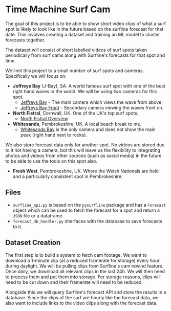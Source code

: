 # Time Machine Surf Cam

The goal of this project is to be able to show short video clips of what a surf spot is likely to look like in the future based on the surfline forecast for that date. This involves creating a dataset and training an ML model to cluster forecasts together.

The dataset will consist of short labelled videos of surf spots taken periodically from surf cams along with Surfline's forecasts for that spot and time.

We limit this project to a small number of surf spots and cameras. Specifically we will focus on:
- **Jeffreys Bay** (J-Bay), SA. A world famous surf spot with one of the best right hand waves in the world. We will be using two cameras for this spot.
    - [Jeffreys Bay](https://www.surfline.com/surf-cams/jeffreys-bay-j-bay-/5f7ca72ba43acae7a74a4878) - The main camera which views the wave from above.
    - [Jeffreys Bay Front](https://www.surfline.com/surf-cams/jeffreys-bay-j-bay-/62daa32b3fd9a5b33b2130ea) - Secondary camera viewing the waves front on.
- **North Fistral**, Cornwall, UK. One of the UK's top surf spots.
    - [North Fistral Overview](https://www.surfline.com/surf-cams/north-fistral-beach/5a21a0929c7bba001b256978)
- **Whitesands**, Pembrokeshire, UK. A local beach break to me.
    - [Whitesands Bay](https://www.surfline.com/surf-cams/whitesands/60dc2e530cee140bde3d34f3) is the only camera and does not show the main peak (right hand next to rocks).

We also store forecast data only for another spot. No videos are stored due to it not having a camera, but this will leave us the flexibility to integrating photos and videos from other sources (such as social media) in the future to be able to use the tools on this spot also.

- **Fresh West**, Pembrokeshire, UK. Where the Welsh Nationals are held and a particularly consistent spot in Pembrokeshire.

## Files

- `surfline_api.py` is based on the `pysurfline` package and has a `Forecast` object which can be used to fetch the forecast for a spot and return a `JSON` file or a dataframe.
- `forecast_db_handler.py` interfaces with the database to save forecasts to it.


## Dataset Creation

The first step is to build a system to fetch cam footage. We want to download a 1-minute clip (at a reduced framerate for storage) every hour during daylight. We will be pulling clips from Surfline's cam rewind feature. Once daily, we download all relevant clips in the last 24h. We will then need to process them and put them into storage. For storage reasons, clips will need to be cut down and their framerate will need to be reduced.

Alongside this we will query Surfline's forecast API and store the results in a database. Since the clips of the surf are hourly like the forecast data, we also want to include links to the video clips along with the forecast data. 

